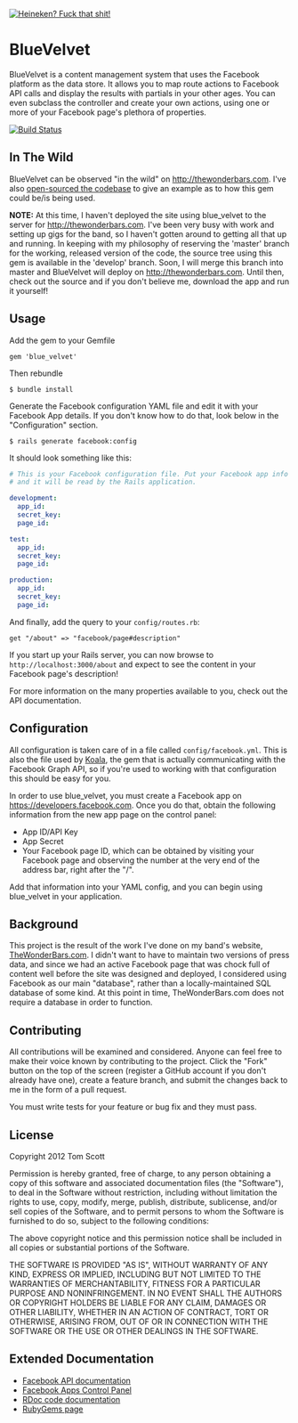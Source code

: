 [![Heineken? Fuck that shit!](https://sphotos-a.xx.fbcdn.net/hphotos-prn1/552344_137798096358473_725002513_n.jpg)](http://www.youtube.com/watch?v=snhiofL2Rh4)

# BlueVelvet

BlueVelvet is a content management system that uses the Facebook
platform as the data store. It allows you to map route actions to
Facebook API calls and display the results with partials in your other
ages. You can even subclass the controller and create your own actions,
using one or more of your Facebook page's plethora of properties.

[![Build Status](https://secure.travis-ci.org/tubbo/blue_velvet.png?branch=master)](http://travis-ci.org/tubbo/blue_velvet)

## In The Wild

BlueVelvet can be observed "in the wild" on <http://thewonderbars.com>.
I've also [open-sourced the
codebase](https://github.com/tubbo/thewonderbars.com/tree/develop) to
give an example as to how this gem could be/is being used.

**NOTE:** At this time, I haven't deployed the site using blue_velvet to
the server for <http://thewonderbars.com>. I've been very busy with work
and setting up gigs for the band, so I haven't gotten around to getting
all that up and running. In keeping with my philosophy of reserving the
'master' branch for the working, released version of the code, the
source tree using this gem is available in the 'develop' branch. Soon, I
will merge this branch into master and BlueVelvet will deploy on
<http://thewonderbars.com>. Until then, check out the source and if you
don't believe me, download the app and run it yourself!

## Usage

Add the gem to your Gemfile

    gem 'blue_velvet'

Then rebundle

    $ bundle install

Generate the Facebook configuration YAML file and edit it with your
Facebook App details. If you don't know how to do that, look below
in the "Configuration" section.

    $ rails generate facebook:config

It should look something like this:

```yaml
# This is your Facebook configuration file. Put your Facebook app info in this file
# and it will be read by the Rails application.

development:
  app_id:
  secret_key:
  page_id:

test:
  app_id:
  secret_key:
  page_id:

production:
  app_id:
  secret_key:
  page_id:
```

And finally, add the query to your `config/routes.rb`:

    get "/about" => "facebook/page#description"

If you start up your Rails server, you can now browse to
`http://localhost:3000/about` and expect to see the content in your
Facebook page's description!

For more information on the many properties available to you, check out
the API documentation.

## Configuration

All configuration is taken care of in a file called
`config/facebook.yml`. This is also the file used by 
[Koala](https://github.com/arsduo/koala), the gem that is actually 
communicating with the Facebook Graph API, so if you're used
to working with that configuration this should be easy for you.

In order to use blue_velvet, you must create a Facebook app on
<https://developers.facebook.com>. Once you do that, obtain the
following information from the new app page on the control panel:

- App ID/API Key
- App Secret
- Your Facebook page ID, which can be obtained by visiting your Facebook page and observing the number at the very end of the address bar, right after the "/".

Add that information into your YAML config, and you can begin using
blue_velvet in your application.

## Background

This project is the result of the work I've done on my band's website,
[TheWonderBars.com](http://thewonderbars.com). I didn't want to have to
maintain two versions of press data, and since we had an active Facebook
page that was chock full of content well before the site was designed and 
deployed, I considered using Facebook as our main "database", rather
than a locally-maintained SQL database of some kind. At this point in
time, TheWonderBars.com does not require a database in order to
function.

## Contributing

All contributions will be examined and considered. Anyone can feel free
to make their voice known by contributing to the project. Click the
"Fork" button on the top of the screen (register a GitHub account if you
don't already have one), create a feature branch, and submit the changes
back to me in the form of a pull request.

You must write tests for your feature or bug fix and they must pass.

## License

Copyright 2012 Tom Scott

Permission is hereby granted, free of charge, to any person obtaining
a copy of this software and associated documentation files (the
"Software"), to deal in the Software without restriction, including
without limitation the rights to use, copy, modify, merge, publish,
distribute, sublicense, and/or sell copies of the Software, and to
permit persons to whom the Software is furnished to do so, subject to
the following conditions:

The above copyright notice and this permission notice shall be
included in all copies or substantial portions of the Software.

THE SOFTWARE IS PROVIDED "AS IS", WITHOUT WARRANTY OF ANY KIND,
EXPRESS OR IMPLIED, INCLUDING BUT NOT LIMITED TO THE WARRANTIES OF
MERCHANTABILITY, FITNESS FOR A PARTICULAR PURPOSE AND
NONINFRINGEMENT. IN NO EVENT SHALL THE AUTHORS OR COPYRIGHT HOLDERS BE
LIABLE FOR ANY CLAIM, DAMAGES OR OTHER LIABILITY, WHETHER IN AN ACTION
OF CONTRACT, TORT OR OTHERWISE, ARISING FROM, OUT OF OR IN CONNECTION
WITH THE SOFTWARE OR THE USE OR OTHER DEALINGS IN THE SOFTWARE.

## Extended Documentation

- [Facebook API documentation](https://developers.facebook.com)
- [Facebook Apps Control Panel](https://developers.facebook.com/apps)
- [RDoc code documentation](http://rdoc.info/github/tubbo/blue_velvet/master/frames)
- [RubyGems page](https://rubygems.org/gems/blue_velvet)
